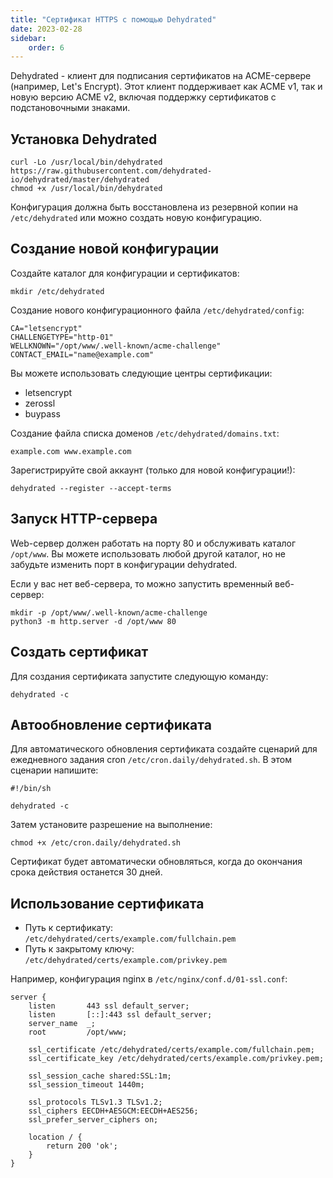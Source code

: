 ```yaml
---
title: "Сертификат HTTPS с помощью Dehydrated"
date: 2023-02-28
sidebar:
    order: 6
---
```


Dehydrated - клиент для подписания сертификатов на ACME-сервере (например, Let's Encrypt). Этот клиент поддерживает как ACME v1, так и новую версию ACME v2, включая поддержку сертификатов с подстановочными знаками.

## Установка Dehydrated[](/ru/misc/tools-and-utilities/network/dehydrated#install-dehydrated)

```
curl -Lo /usr/local/bin/dehydrated https://raw.githubusercontent.com/dehydrated-io/dehydrated/master/dehydrated
chmod +x /usr/local/bin/dehydrated
```

Конфигурация должна быть восстановлена из резервной копии на `/etc/dehydrated` или можно создать новую конфигурацию.

## Создание новой конфигурации[](/ru/misc/tools-and-utilities/network/dehydrated#create-new-configuration)

Создайте каталог для конфигурации и сертификатов:

```
mkdir /etc/dehydrated
```

Создание нового конфигурационного файла `/etc/dehydrated/config`:

```
CA="letsencrypt"
CHALLENGETYPE="http-01"
WELLKNOWN="/opt/www/.well-known/acme-challenge"
CONTACT_EMAIL="name@example.com"
```

Вы можете использовать следующие центры сертификации:

- letsencrypt
- zerossl
- buypass

Создание файла списка доменов `/etc/dehydrated/domains.txt`:

```
example.com www.example.com
```

Зарегистрируйте свой аккаунт (только для новой конфигурации!):

```
dehydrated --register --accept-terms
```

## Запуск HTTP-сервера[](/ru/misc/tools-and-utilities/network/dehydrated#launch-http-server)

Web-сервер должен работать на порту 80 и обслуживать каталог `/opt/www`. Вы можете использовать любой другой каталог, но не забудьте изменить порт в конфигурации dehydrated.

Если у вас нет веб-сервера, то можно запустить временный веб-сервер:

```
mkdir -p /opt/www/.well-known/acme-challenge
python3 -m http.server -d /opt/www 80
```

## Создать сертификат[](/ru/misc/tools-and-utilities/network/dehydrated#create-certificate)

Для создания сертификата запустите следующую команду:

```
dehydrated -c
```

## Автообновление сертификата[](/ru/misc/tools-and-utilities/network/dehydrated#autoupdate-certificate)

Для автоматического обновления сертификата создайте сценарий для ежедневного задания cron `/etc/cron.daily/dehydrated.sh`. В этом сценарии напишите:

```
#!/bin/sh

dehydrated -c
```

Затем установите разрешение на выполнение:

```
chmod +x /etc/cron.daily/dehydrated.sh
```

Сертификат будет автоматически обновляться, когда до окончания срока действия останется 30 дней.

## Использование сертификата[](/ru/misc/tools-and-utilities/network/dehydrated#use-certificate)

- Путь к сертификату: `/etc/dehydrated/certs/example.com/fullchain.pem`
- Путь к закрытому ключу: `/etc/dehydrated/certs/example.com/privkey.pem`

Например, конфигурация nginx в `/etc/nginx/conf.d/01-ssl.conf`:

```
server {
    listen       443 ssl default_server;
    listen       [::]:443 ssl default_server;
    server_name  _;
    root         /opt/www;

    ssl_certificate /etc/dehydrated/certs/example.com/fullchain.pem;
    ssl_certificate_key /etc/dehydrated/certs/example.com/privkey.pem;

    ssl_session_cache shared:SSL:1m;
    ssl_session_timeout 1440m;

    ssl_protocols TLSv1.3 TLSv1.2;
    ssl_ciphers EECDH+AESGCM:EECDH+AES256;
    ssl_prefer_server_ciphers on;

    location / {
        return 200 'ok';
    }
}
```

